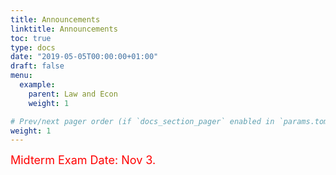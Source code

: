 ```yaml
---
title: Announcements
linktitle: Announcements
toc: true
type: docs
date: "2019-05-05T00:00:00+01:00"
draft: false
menu:
  example:
    parent: Law and Econ
    weight: 1

# Prev/next pager order (if `docs_section_pager` enabled in `params.toml`)
weight: 1
---
```


<summary>
<font size="4"
          color="red">
          Midterm Exam Date: Nov 3. 
        </font>  <b></b> 
</summary>
</details>      
